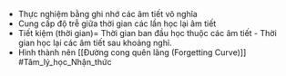 + Thực nghiệm bằng ghi nhớ các âm tiết vô nghĩa
+ Cung cấp độ trễ giữa thời gian các lần học lại âm tiết
+ Tiết kiệm (thời gian)= Thời gian ban đầu học thuộc các âm tiết - Thời gian học lại các âm tiết sau khoảng nghỉ.
+ Hình thành nên [[Đường cong quên lãng (Forgetting Curve)]]
#Tâm_lý_học_Nhận_thức 